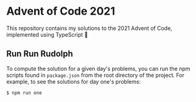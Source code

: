 # Advent of Code 2021

This repository contains my solutions to the 2021 Advent of Code, implemented using TypeScript :santa:

## Run Run Rudolph

To compute the solution for a given day's problems, you can run the npm scripts found in `package.json` from the root directory of the project. For example, to see the solutions for day one's problems:

```bash
$ npm run one
```
